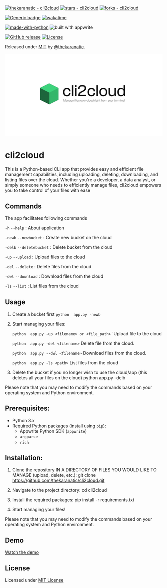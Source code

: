 [![thekaranatic - cli2cloud](https://img.shields.io/static/v1?label=thekaranatic&message=cli2cloud&color=blue&logo=github)](https://github.com/thekaranatic/cli2cloud "Go to GitHub repo")
[![stars - cli2cloud](https://img.shields.io/github/stars/thekaranatic/cli2cloud?style=social)](https://github.com/thekaranatic/cli2cloud)
[![forks - cli2cloud](https://img.shields.io/github/forks/thekaranatic/cli2cloud?style=social)](https://github.com/thekaranatic/cli2cloud)

[![Generic badge](https://img.shields.io/badge/version-0.9.9-yellow.svg)](https://shields.io/)
[![wakatime](https://wakatime.com/badge/user/bf88ca6a-7335-436d-bf81-82f32bc434c2/project/b551b3c7-6b8c-4b04-82d4-6e27488c3113.svg)](https://wakatime.com/badge/user/bf88ca6a-7335-436d-bf81-82f32bc434c2/project/b551b3c7-6b8c-4b04-82d4-6e27488c3113)

[![made-with-python](http://ForTheBadge.com/images/badges/made-with-python.svg)](https://www.python.org/)
![built with appwrite](https://img.shields.io/badge/Appwrite-F02E65?style=for-the-badge&logo=Appwrite&logoColor=black)

[![GitHub release](https://img.shields.io/github/release/thekaranatic/cli2cloud?include_prereleases=&sort=semver&color=blue)](https://github.com/thekaranatic/cli2cloud/releases/)
[![License](https://img.shields.io/badge/License-MIT-blue)](#license)

Released under [MIT](/LICENSE) by [@thekaranatic](https://github.com/thekaranatic).




![cli2cloud logo cover](https://github.com/thekaranatic/cli2cloud/blob/main/cli2cloud-logo-final-v2.png)

# cli2cloud

This is a Python-based CLI app that provides easy and efficient file management capabilities, including uploading, deleting, downloading, and listing files over the cloud. Whether you're a developer, a data analyst, or simply someone who needs to efficiently manage files, cli2cloud empowers you to take control of your files with ease

## Commands

The app facilitates following commands

`-h` `--help`   :   About application


`-newb` `--newbucket`   :   Create new bucket on the cloud


`-delb` `--deletebucket`   :   Delete bucket from the cloud


`-up` `--upload`   :   Upload files to the cloud


`-del` `--delete`   :   Delete files from the cloud


`-dwl` `--download`   :   Download files from the cloud


`-ls` `--list`   :   List files from the cloud


## Usage
1. Create a bucket first
   `python  app.py -newb`

2. Start managing your files:

    `python  app.py -up <filename> or <file_path>`
        `Upload file to the cloud

    `python  app.py -del <filename>`
        Delete file from the cloud.

    `python  app.py --dwl <filename>`
       Download files from the cloud.

    `python  app.py -ls <path>`
       List files from the cloud

3. Delete the bucket if you no longer wish to use the cloud/app (this deletes all your files on the cloud)
    python  app.py -delb

Please note that you may need to modify the commands based on your operating system and Python environment.


## Prerequisites:
- Python 3.x
- Required Python packages (install using `pip`):
    - Appwrite Python SDK (`appwrite`)
    - `argparse`
    - `rich`

## Installation:
1. Clone the repository IN A DIRECTORY OF FILES YOU WOULD LIKE TO MANAGE (upload, delete, etc.):
    git clone https://github.com/thekaranatic/cli2cloud.git

2. Navigate to the project directory:
    cd cli2cloud

3. Install the required packages:
    pip install -r requirements.txt

4. Start managing your files!

Please note that you may need to modify the commands based on your operating system and Python environment.

## Demo
[Watch the demo](https://vimeo.com/836294019)

## License
Licensed under [MIT License](https://github.com/thekaranatic/cli2cloud/blob/main/LICENSE)
